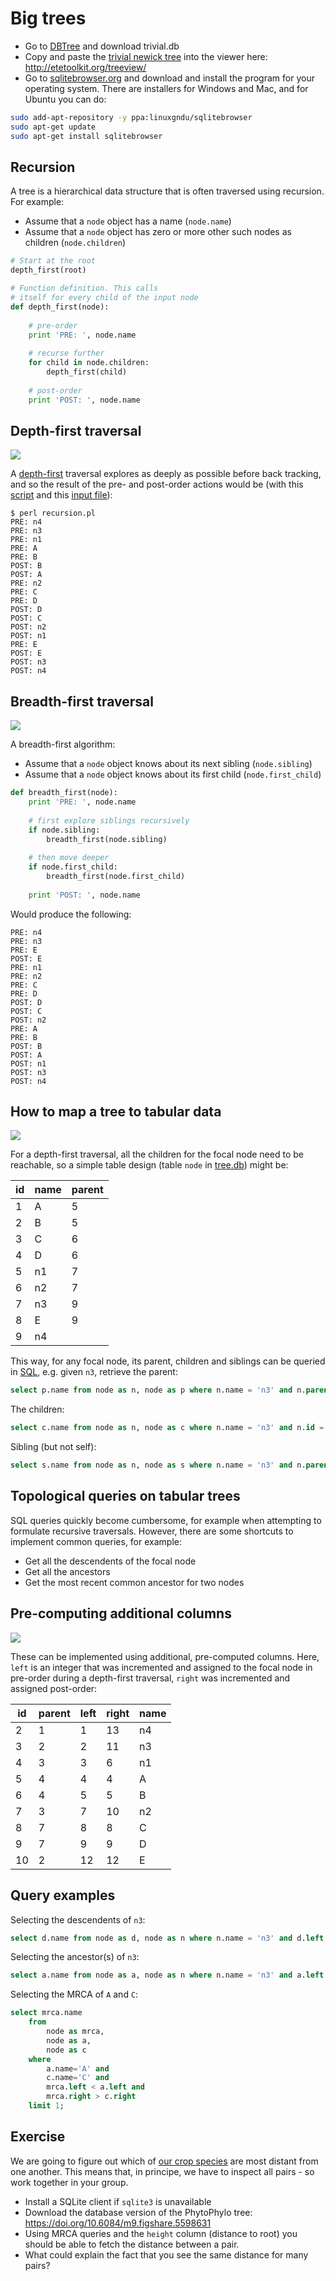 Big trees
=========

<!-- - Download the [PhytoPhylo DB](https://ndownloader.figshare.com/files/9742438) -->
- Go to [DBTree](https://github.com/rvosa/bio-phylo-forest-dbtree/tree/master/t) and download trivial.db
- Copy and paste the [trivial newick tree](https://github.com/rvosa/bio-phylo-forest-dbtree/blob/master/t/trivial.newick) into the viewer here: http://etetoolkit.org/treeview/
- Go to [sqlitebrowser.org](http://sqlitebrowser.org) and download and install the program for
  your operating system. There are installers for Windows and Mac, and for Ubuntu you can do:

```bash
sudo add-apt-repository -y ppa:linuxgndu/sqlitebrowser
sudo apt-get update
sudo apt-get install sqlitebrowser
```

Recursion
---------

A tree is a hierarchical data structure that is often traversed using recursion. For 
example:

- Assume that a `node` object has a name (`node.name`)
- Assume that a `node` object has zero or more other such nodes as children (`node.children`)

```python
# Start at the root
depth_first(root)

# Function definition. This calls
# itself for every child of the input node
def depth_first(node):
	
	# pre-order
	print 'PRE: ', node.name
	
	# recurse further
	for child in node.children:
		depth_first(child)
	
	# post-order
	print 'POST: ', node.name

```

Depth-first traversal
---------------------

![](phylogeny.png)

A [depth-first](https://en.wikipedia.org/wiki/Depth-first_search) traversal explores as
deeply as possible before back tracking, and so the  result of the pre- and post-order 
actions would be (with this [script](recursion.pl) and this [input file](tree.nex)):

```
$ perl recursion.pl 
PRE: n4
PRE: n3
PRE: n1
PRE: A
PRE: B
POST: B
POST: A
PRE: n2
PRE: C
PRE: D
POST: D
POST: C
POST: n2
POST: n1
PRE: E
POST: E
POST: n3
POST: n4
```

Breadth-first traversal
-----------------------

![](phylogeny.png)

A breadth-first algorithm:

- Assume that a `node` object knows about its next sibling (`node.sibling`)
- Assume that a `node` object knows about its first child (`node.first_child`)

```python
def breadth_first(node):
	print 'PRE: ', node.name
	
	# first explore siblings recursively
	if node.sibling:
		breadth_first(node.sibling)
	
	# then move deeper
	if node.first_child:
		breadth_first(node.first_child)
	
	print 'POST: ', node.name
```

Would produce the following:

```
PRE: n4
PRE: n3
PRE: E
POST: E
PRE: n1
PRE: n2
PRE: C
PRE: D
POST: D
POST: C
POST: n2
PRE: A
PRE: B
POST: B
POST: A
POST: n1
POST: n3
POST: n4
```

How to map a tree to tabular data
----------------------------------

![](phylogeny.png)

For a depth-first traversal, all the children for the focal node need to be reachable, so
a simple table design (table `node` in [tree.db](tree.db)) might be:

| id | name |parent|
|----|------|------|
| 1  | A    | 5    |
| 2  | B    | 5    |
| 3  | C    | 6    |
| 4  | D    | 6    |
| 5  | n1   | 7    |
| 6  | n2   | 7    |
| 7  | n3   | 9    |
| 8  | E    | 9    |
| 9  | n4   |      |

This way, for any focal node, its parent, children and siblings can be queried in 
[SQL](https://en.wikipedia.org/wiki/SQL), e.g. given `n3`, retrieve the parent:

```sql
select p.name from node as n, node as p where n.name = 'n3' and n.parent = p.id
```
The children:
```sql
select c.name from node as n, node as c where n.name = 'n3' and n.id = c.parent
```
Sibling (but not self):
```sql
select s.name from node as n, node as s where n.name = 'n3' and n.parent = s.parent and s.name != 'n3'
```

Topological queries on tabular trees
------------------------------------

SQL queries quickly become cumbersome, for example when attempting to formulate recursive
traversals. However, there are some shortcuts to implement common queries, for example:

- Get all the descendents of the focal node
- Get all the ancestors
- Get the most recent common ancestor for two nodes

Pre-computing additional columns
--------------------------------

![](phylogeny.png)

These can be implemented using additional, pre-computed columns. Here, `left` is an 
integer that was incremented and assigned to the focal node in pre-order during a 
depth-first traversal, `right` was incremented and assigned post-order:

| id | parent | left | right | name |
|----|--------|------|-------|------|
| 2  | 1      | 1    | 13    | n4   |
| 3  | 2      | 2    | 11    | n3   |
| 4  | 3      | 3    | 6     | n1   |
| 5  | 4      | 4    | 4     | A    |
| 6  | 4      | 5    | 5     | B    |
| 7  | 3      | 7    | 10    | n2   |
| 8  | 7      | 8    | 8     | C    |
| 9  | 7      | 9    | 9     | D    |
| 10 | 2      | 12   | 12    | E    |

Query examples
--------------

Selecting the descendents of `n3`:

```sql
select d.name from node as d, node as n where n.name = 'n3' and d.left > n.left and d.right < n.right;
```

Selecting the ancestor(s) of `n3`:

```sql
select a.name from node as a, node as n where n.name = 'n3' and a.left < n.left and a.right > n.right; 
```

Selecting the MRCA of `A` and `C`:

```sql
select mrca.name 
	from 
		node as mrca, 
		node as a, 
		node as c 
	where 
		a.name='A' and 
		c.name='C' and 
		mrca.left < a.left and 
		mrca.right > c.right
	limit 1;
```

Exercise
--------
We are going to figure out which of [our crop species](https://docs.google.com/spreadsheets/d/1tAtdeeeYv6wJYya1NRsLB0NkGeN_FuCOcnYfyBgFBmc/edit#gid=344307906) are most distant from one another. This means
that, in principe, we have to inspect all pairs - so work together in your group.
- Install a SQLite client if `sqlite3` is unavailable
- Download the database version of the PhytoPhylo tree: https://doi.org/10.6084/m9.figshare.5598631
- Using MRCA queries and the `height` column (distance to root) you should be able to fetch the
  distance between a pair.
- What could explain the fact that you see the same distance for many pairs?
